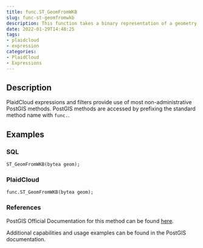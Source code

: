```yaml
---
title: func.ST_GeomFromWKB
slug: func-st-geomfromwkb
description: This function takes a binary representation of a geometry and a Spatial Reference System ID (SRID) and creates the appropriate geometry type
date: 2022-01-29T14:48:25
tags:
- plaidcloud
- expression
categories:
- PlaidCloud
- Expressions
---
```



## Description


PlaidCloud expressions and filters provide use of most non-administrative PostGIS methods. PostGIS methods are accessed by prefixing the standard method name with `func.`.



## Examples


### SQL



```
ST_GeomFromWKB(bytea geom);
```

  
 


### PlaidCloud



```
func.ST_GeomFromWKB(bytea geom);
```

  
 


### References


PostGIS Official Documentation for this method can be found [here](https://postgis.net/docs/manual-3.1/ST_GeomFromWKB.html).



Additional capabilities and usage examples can be found in the PostGIS documentation.

